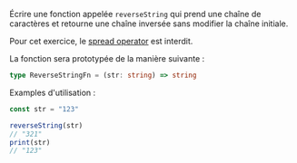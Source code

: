 Écrire une fonction appelée `reverseString` qui prend une chaîne de caractères et retourne une chaîne inversée sans modifier la chaîne initiale.

Pour cet exercice, le [spread operator](https://developer.mozilla.org/en-US/docs/Web/JavaScript/Reference/Operators/Spread_syntax) est interdit.

La fonction sera prototypée de la manière suivante :

```typescript
type ReverseStringFn = (str: string) => string
```

Examples d'utilisation :

```typescript
const str = "123"

reverseString(str)
// "321"
print(str)
// "123"
```